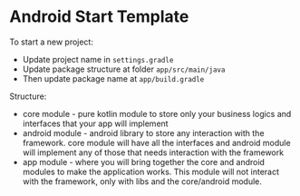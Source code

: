Android Start Template
==================

To start a new project:

- Update project name in ``settings.gradle``
- Update package structure at folder ``app/src/main/java``
- Then update package name at ``app/build.gradle``

Structure:

- core module - pure kotlin module to store only your business logics and interfaces that your app will implement
- android module - android library to store any interaction with the framework. core module will have all the interfaces and android module will implement any of those that needs interaction with the framework
- app module - where you will bring together the core and android modules to make the application works. This module will not interact with the framework, only with libs and the core/android module.
